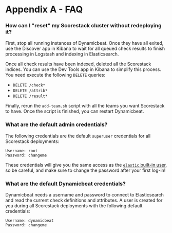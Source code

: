 Appendix A - FAQ
================

### How can I "reset" my Scorestack cluster without redeploying it?

First, stop all running instances of Dynamicbeat. Once they have all exited, use the Discover app in Kibana to wait for all queued check results to finish processing in Logstash and indexing in Elasticsearch.

Once all check results have been indexed, deleted all the Scorestack indices. You can use the Dev Tools app in Kibana to simplify this process. You need execute the following `DELETE` queries:

- `DELETE /check*`
- `DELETE /attrib*`
- `DELETE /result*`

Finally, rerun the `add-team.sh` script with all the teams you want Scorestack to have. Once the script is finished, you can restart Dynamicbeat.

### What are the default admin credentials?

The following credentials are the default `superuser` credentials for all Scorestack deployments:

```
Username: root
Password: changeme
```

These credentials will give you the same access as the [`elastic` built-in user](https://www.elastic.co/guide/en/elasticsearch/reference/current/built-in-users.html), so be careful, and make sure to change the password after your first log-in!

### What are the default Dynamicbeat credentials?

Dynamicbeat needs a username and password to connect to Elasticsearch and read the current check definitions and attributes. A user is created for you during all Scorestack deployments with the following default credentials:

```
Username: dynamicbeat
Password: changeme
```